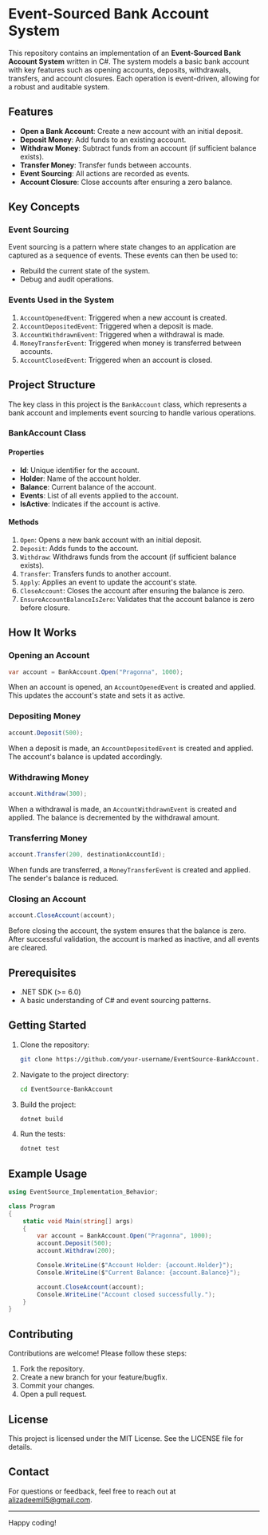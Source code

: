 
# Event-Sourced Bank Account System

This repository contains an implementation of an **Event-Sourced Bank Account System** written in C#. The system models a basic bank account with key features such as opening accounts, deposits, withdrawals, transfers, and account closures. Each operation is event-driven, allowing for a robust and auditable system.

## Features
- **Open a Bank Account**: Create a new account with an initial deposit.
- **Deposit Money**: Add funds to an existing account.
- **Withdraw Money**: Subtract funds from an account (if sufficient balance exists).
- **Transfer Money**: Transfer funds between accounts.
- **Event Sourcing**: All actions are recorded as events.
- **Account Closure**: Close accounts after ensuring a zero balance.

## Key Concepts
### Event Sourcing
Event sourcing is a pattern where state changes to an application are captured as a sequence of events. These events can then be used to:
- Rebuild the current state of the system.
- Debug and audit operations.

### Events Used in the System
1. `AccountOpenedEvent`: Triggered when a new account is created.
2. `AccountDepositedEvent`: Triggered when a deposit is made.
3. `AccountWithdrawnEvent`: Triggered when a withdrawal is made.
4. `MoneyTransferEvent`: Triggered when money is transferred between accounts.
5. `AccountClosedEvent`: Triggered when an account is closed.

## Project Structure
The key class in this project is the `BankAccount` class, which represents a bank account and implements event sourcing to handle various operations.

### BankAccount Class
#### Properties
- **Id**: Unique identifier for the account.
- **Holder**: Name of the account holder.
- **Balance**: Current balance of the account.
- **Events**: List of all events applied to the account.
- **IsActive**: Indicates if the account is active.

#### Methods
1. `Open`: Opens a new bank account with an initial deposit.
2. `Deposit`: Adds funds to the account.
3. `Withdraw`: Withdraws funds from the account (if sufficient balance exists).
4. `Transfer`: Transfers funds to another account.
5. `Apply`: Applies an event to update the account's state.
6. `CloseAccount`: Closes the account after ensuring the balance is zero.
7. `EnsureAccountBalanceIsZero`: Validates that the account balance is zero before closure.

## How It Works
### Opening an Account
```csharp
var account = BankAccount.Open("Pragonna", 1000);
```
When an account is opened, an `AccountOpenedEvent` is created and applied. This updates the account's state and sets it as active.

### Depositing Money
```csharp
account.Deposit(500);
```
When a deposit is made, an `AccountDepositedEvent` is created and applied. The account's balance is updated accordingly.

### Withdrawing Money
```csharp
account.Withdraw(300);
```
When a withdrawal is made, an `AccountWithdrawnEvent` is created and applied. The balance is decremented by the withdrawal amount.

### Transferring Money
```csharp
account.Transfer(200, destinationAccountId);
```
When funds are transferred, a `MoneyTransferEvent` is created and applied. The sender's balance is reduced.

### Closing an Account
```csharp
account.CloseAccount(account);
```
Before closing the account, the system ensures that the balance is zero. After successful validation, the account is marked as inactive, and all events are cleared.

## Prerequisites
- .NET SDK (>= 6.0)
- A basic understanding of C# and event sourcing patterns.

## Getting Started
1. Clone the repository:
   ```bash
   git clone https://github.com/your-username/EventSource-BankAccount.git
   ```
2. Navigate to the project directory:
   ```bash
   cd EventSource-BankAccount
   ```
3. Build the project:
   ```bash
   dotnet build
   ```
4. Run the tests:
   ```bash
   dotnet test
   ```

## Example Usage
```csharp
using EventSource_Implementation_Behavior;

class Program
{
    static void Main(string[] args)
    {
        var account = BankAccount.Open("Pragonna", 1000);
        account.Deposit(500);
        account.Withdraw(200);

        Console.WriteLine($"Account Holder: {account.Holder}");
        Console.WriteLine($"Current Balance: {account.Balance}");

        account.CloseAccount(account);
        Console.WriteLine("Account closed successfully.");
    }
}
```

## Contributing
Contributions are welcome! Please follow these steps:
1. Fork the repository.
2. Create a new branch for your feature/bugfix.
3. Commit your changes.
4. Open a pull request.

## License
This project is licensed under the MIT License. See the LICENSE file for details.

## Contact
For questions or feedback, feel free to reach out at alizadeemil5@gmail.com.

---

Happy coding!
